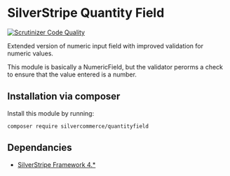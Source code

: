 # SilverStripe Quantity Field

[![Scrutinizer Code Quality](https://scrutinizer-ci.com/g/silvercommerce/quantityfield/badges/quality-score.png?b=1.0)](https://scrutinizer-ci.com/g/silvercommerce/quantityfield/?branch=1.0)

Extended version of numeric input field with improved validation for numeric values.

This module is basically a NumericField, but the validator perorms a
check to ensure that the value entered is a number.

## Installation via composer

Install this module by running:

    composer require silvercommerce/quantityfield

## Dependancies

* [SilverStripe Framework 4.*](https://github.com/silverstripe/silverstripe-framework)
